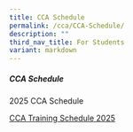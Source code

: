 ```yaml
---
title: CCA Schedule
permalink: /cca/CCA-Schedule/
description: ""
third_nav_title: For Students
variant: markdown
---
```

##### **CCA Schedule**

2025 CCA Schedule

[CCA Training Schedule 2025](/files/CCA_Training_Schedule_2025.pdf)